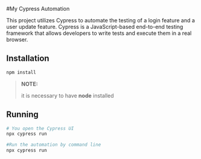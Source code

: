 #My Cypress Automation

This project utilizes Cypress to automate the testing of a login feature and a user update feature. Cypress is a JavaScript-based end-to-end testing framework that allows developers to write tests and execute them in a real browser.

## Installation
```bash
npm install
```
> **NOTE:**
> 
> it is necessary to have **node** installed

## Running

```bash
# You open the Cypress UI
npx cypress run

#Run the automation by command line
npx cypress run
```
